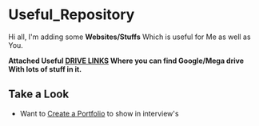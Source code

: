 # Useful_Repository

Hi all, I'm adding some **Websites/Stuffs** Which is useful for Me as well as You.


**Attached Useful [DRIVE LINKS](https://github.com/seeniforu/Useful_Repository/blob/main/Useful%20Drive%20Links.md) Where you can find Google/Mega drive With lots of stuff in it.**

## Take a Look
* Want to [Create a Portfolio](https://github.com/seeniforu/Useful_Repository/blob/main/Portfolio's.md) to show in interview's
